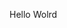 Hello Wolrd


























































































































































































































































































































































































































































































































































































































































































































































































































































































































































































































































